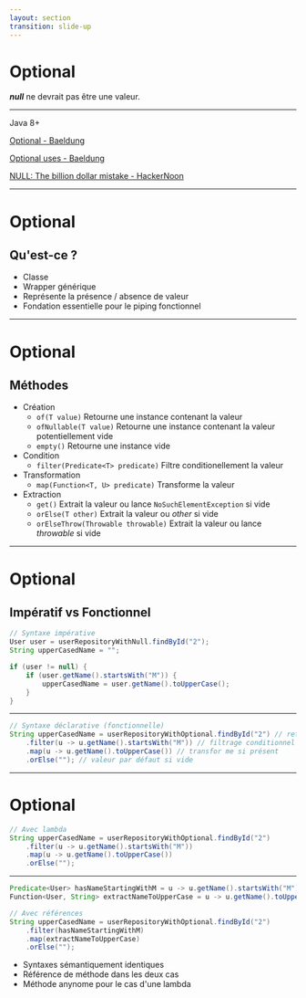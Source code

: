 ```yaml
---
layout: section
transition: slide-up
---
```


# Optional

***null*** ne devrait pas être une valeur.

<hr>

Java 8+

<!-- footer -->
[Optional - Baeldung](https://www.baeldung.com/java-optional)

[Optional uses - Baeldung](https://www.baeldung.com/java-optional-uses)

[NULL: The billion dollar mistake - HackerNoon](https://hackernoon.com/null-the-billion-dollar-mistake-8t5z32d6)

--- 

# Optional

## Qu'est-ce ? 

- Classe 
- Wrapper générique
- Représente la présence / absence de valeur
- Fondation essentielle pour le <span v-mark>piping</span> fonctionnel

--- 

# Optional

## Méthodes 

- Création
    - `of(T value)` Retourne une instance contenant la valeur 
    - `ofNullable(T value)` Retourne une instance contenant la valeur potentiellement vide
    - `empty()` Retourne une instance vide
- Condition
    - `filter(Predicate<T> predicate)` Filtre conditionellement la valeur
- Transformation
    - `map(Function<T, U> predicate)` Transforme la valeur
- Extraction
    - `get()` Extrait la valeur ou lance `NoSuchElementException` si vide
    - `orElse(T other)` Extrait la valeur ou *other* si vide
    - `orElseThrow(Throwable throwable)` Extrait la valeur ou lance *throwable* si vide

---

# Optional 

## Impératif vs Fonctionnel

```java
// Syntaxe impérative
User user = userRepositoryWithNull.findById("2");
String upperCasedName = "";

if (user != null) {
    if (user.getName().startsWith("M")) {
        upperCasedName = user.getName().toUpperCase();
    }
}
```

<hr/>

```java
// Syntaxe déclarative (fonctionnelle)
String upperCasedName = userRepositoryWithOptional.findById("2") // retourne un Optional<User>
    .filter(u -> u.getName().startsWith("M")) // filtrage conditionnel
    .map(u -> u.getName().toUpperCase()) // transfor me si présent
    .orElse(""); // valeur par défaut si vide
```

---

# Optional 

```java
// Avec lambda
String upperCasedName = userRepositoryWithOptional.findById("2")
    .filter(u -> u.getName().startsWith("M"))
    .map(u -> u.getName().toUpperCase())
    .orElse("");
```

<hr/>

```java
Predicate<User> hasNameStartingWithM = u -> u.getName().startsWith("M");
Function<User, String> extractNameToUpperCase = u -> u.getName().toUpperCase();

// Avec références
String upperCasedName = userRepositoryWithOptional.findById("2")
    .filter(hasNameStartingWithM)
    .map(extractNameToUpperCase)
    .orElse("");
```

<v-clicks>

- Syntaxes sémantiquement identiques
- Référence de méthode dans les deux cas
- Méthode anynome pour le cas d'une lambda

</v-clicks>
